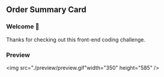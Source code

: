 ##  Order Summary Card

### Welcome 👋

Thanks for checking out this front-end coding challenge.

### Preview

<img src="./preview/preview.gif"width="350" height="585" />
